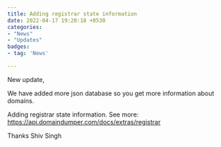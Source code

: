 ```yaml
---
title: Adding registrar state information
date: 2022-04-17 19:20:18 +0530
categories:
- "News"
- "Updates"
badges:
- tag: 'News'

---
```

New update,

We have added more json database so you get more information about domains.

Adding registrar state information. See more: https://api.domaindumper.com/docs/extras/registrar

Thanks
Shiv Singh
